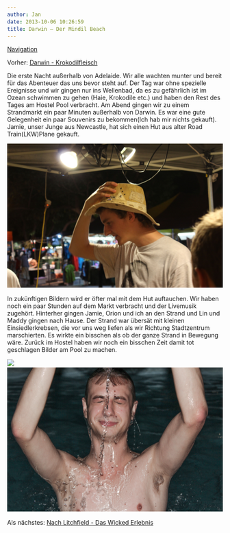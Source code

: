 ```yaml
---
author: Jan
date: 2013-10-06 10:26:59
title: Darwin – Der Mindil Beach
---
```


[Navigation](/posts/30-der-stuart-highway/)

Vorher: [Darwin - Krokodilfleisch](../day_01)

Die erste Nacht außerhalb von Adelaide. Wir alle wachten munter und bereit für
das Abenteuer das uns bevor steht auf. Der Tag war ohne spezielle Ereignisse
und wir gingen nur ins Wellenbad, da es zu gefährlich ist im Ozean schwimmen
zu gehen (Haie, Krokodile etc.) und haben den Rest des Tages am Hostel Pool
verbracht. Am Abend gingen wir zu einem Strandmarkt ein paar Minuten außerhalb
von Darwin. Es war eine gute Gelegenheit ein paar Souvenirs zu bekommen(Ich hab
mir nichts gekauft). Jamie, unser Junge aus Newcastle, hat sich einen Hut aus
alter Road Train(LKW)Plane gekauft.

![](images/jamies_hat.jpg)

In zukünftigen Bildern wird er öfter mal mit dem Hut auftauchen. Wir haben noch
ein paar Stunden auf dem Markt verbracht und der Livemusik zugehört. Hinterher
gingen Jamie, Orion und ich an den Strand und Lin und Maddy gingen nach Hause.
Der Strand war übersät mit kleinen Einsiedlerkrebsen, die vor uns weg liefen
als wir Richtung Stadtzentrum marschierten. Es wirkte ein bisschen als ob der
ganze Strand in Bewegung wäre. Zurück im Hostel haben wir noch ein bisschen
Zeit damit tot geschlagen Bilder am Pool zu machen.

![](images/splash.jpg)
![](images/orion.jpg)

Als nächstes: [Nach Litchfield - Das Wicked Erlebnis](../day_03)
